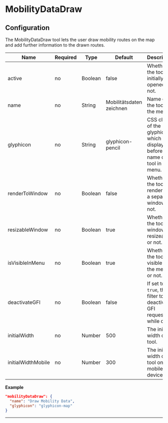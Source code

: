 # MobilityDataDraw

## Configuration

The MobilityDataDraw tool lets the user draw mobility routes on the map and add further information to the drawn routes.

| Name               | Required | Type    | Default                  | Description                                                                              |
| ------------------ | -------- | ------- | ------------------------ | ---------------------------------------------------------------------------------------- |
| active             | no       | Boolean | false                    | Whether the tool is initially opened or not.                                             |
| name               | no       | String  | Mobilitätsdaten zeichnen | Name of the tool in the menu.                                                            |
| glyphicon          | no       | String  | glyphicon-pencil         | CSS class of the glyphicons, which is displayed before the name of the tool in the menu. |
| renderToWindow     | no       | Boolean | false                    | Whether the tools is rendered in a separate window or not.                               |
| resizableWindow    | no       | Boolean | true                     | Whether the tool window is resizeable or not.                                            |
| isVisibleInMenu    | no       | Boolean | true                     | Whether the tool is visible in the menu or not.                                          |
| deactivateGFI      | no       | Boolean | false                    | If set to `true`, the filter tool deactivates GFI requests while open.                   |
| initialWidth       | no       | Number  | 500                      | The initial width of the tool.                                                           |
| initialWidthMobile | no       | Number  | 300                      | The initial width of the tool on mobile devices.                                         |

**Example**

```json
"mobilityDataDraw": {
  "name": "Draw Mobility Data",
  "glyphicon": "glyphicon-map"
}
```

---
